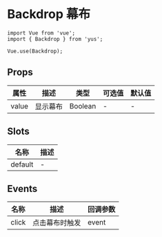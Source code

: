 # Backdrop 幕布

```JS
import Vue from 'vue';
import { Backdrop } from 'yus';

Vue.use(Backdrop);
```

## Props

| 属性 | 描述 | 类型 | 可选值 | 默认值 |
| - | - | - | - | - |
| value | 显示幕布 | Boolean | - | - |

## Slots

| 名称 | 描述 |
| - | - |
| default | - |

## Events

| 名称 | 描述 | 回调参数 |
| - | - | - |
| click | 点击幕布时触发 | event |